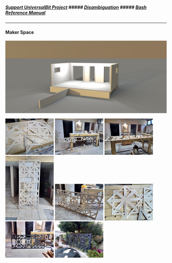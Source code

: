 ##### [Support UniversalBit Project](https://github.com/universalbit-dev/universalbit-dev/tree/main/support)   ##### [Disambiguation](https://en.wikipedia.org/wiki/Wikipedia:Disambiguation)   ##### [Bash Reference Manual](https://www.gnu.org/software/bash/manual/html_node/index.html)
---

#### Maker Space
<img src="https://github.com/universalbit-dev/universalbit-dev/blob/main/making/images/maker_space.png" width="auto" />

<img src="https://github.com/universalbit-dev/universalbit-dev/blob/main/making/images/woodwork/IMG-20230527-WA0000woodworking.jpg" width="30%"></img> <img src="https://github.com/universalbit-dev/universalbit-dev/blob/main/making/images/woodwork/IMG-20230527-WA0001woodworking.jpg" width="30%"></img> <img src="https://github.com/universalbit-dev/universalbit-dev/blob/main/making/images/woodwork/IMG-20230527-WA0004woodworking.jpg" width="30%"></img> <img src="https://github.com/universalbit-dev/universalbit-dev/blob/main/making/images/woodwork/IMG-20230527-WA0005woodworking.jpg" width="30%"></img> <img src="https://github.com/universalbit-dev/universalbit-dev/blob/main/making/images/woodwork/IMG-20230527-WA0006woodworking.jpg" width="30%"></img> <img src="https://github.com/universalbit-dev/universalbit-dev/blob/main/making/images/woodwork/IMG-20230527-WA0007woodworking.jpg" width="30%"></img> <img src="https://github.com/universalbit-dev/universalbit-dev/blob/main/making/images/woodwork/IMG-20230605-WA0000woodworking.jpg" width="30%"></img> <img src="https://github.com/universalbit-dev/universalbit-dev/blob/main/making/images/woodwork/IMG-20230611-WA0001woodworking.jpg" width="30%"></img>
